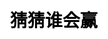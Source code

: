 ---
title: 猜猜谁会赢
layout: guess_who_win_animal/list
description: 猜猜谁会赢 - 动物.
js: ["js/game/guess_who_win_animal/parameter.js", "js/game/guess_who_win_animal/list.js"]
css: ["css/game/guess_who_win_animal/guess_who_win_animal.css"]
---